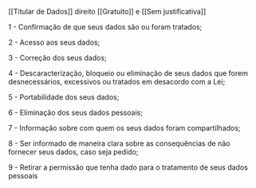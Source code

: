 [[Titular de Dados]] direito [[Gratuito]] e [[Sem justificativa]]

1 - Confirmação de que seus dados são ou foram tratados;

2 - Acesso aos seus dados;

3 - Correção dos seus dados;

4 - Descaracterização, bloqueio ou eliminação de seus dados que forem desnecessários, excessivos ou tratados em desacordo com a Lei;

5 - Portabilidade dos seus dados;

6 - Eliminação dos seus dados pessoais;

7 - Informação sobre com quem os seus dados foram compartilhados;

8 - Ser informado de maneira clara sobre as consequências de não fornecer seus dados, caso seja pedido;

9 - Retirar a permissão que tenha dado para o tratamento de seus dados pessoais